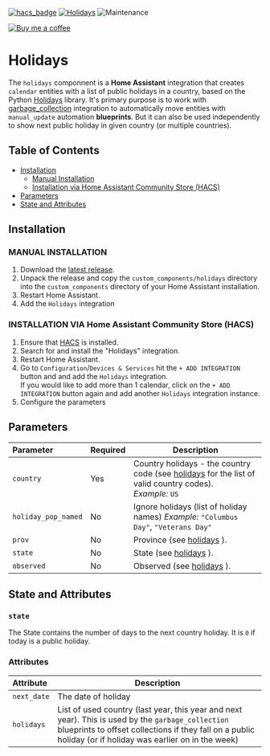 [![hacs_badge](https://img.shields.io/badge/HACS-Default-orange.svg)](https://github.com/custom-components/hacs) [![Holidays](https://img.shields.io/github/v/release/bruxy70/Holidays.svg?1)](https://github.com/bruxy70/Holidays) ![Maintenance](https://img.shields.io/maintenance/yes/2021.svg)

[![Buy me a coffee](https://img.shields.io/static/v1.svg?label=Buy%20me%20a%20coffee&message=🥨&color=black&logo=buy%20me%20a%20coffee&logoColor=white&labelColor=6f4e37)](https://www.buymeacoffee.com/3nXx0bJDP)

# Holidays

The `holidays` componnent is a **Home Assistant** integration that creates `calendar` entities with a list of public holidays in a country, based on the Python [Holidays](https://github.com/dr-prodigy/python-holidays) library.
It's primary purpose is to work with [garbage_collection](https://github.com/bruxy70/Garbage-Collection) integration to automatically move entities with `manual_update` automation **blueprints**. But it can also be used independently to show next public holiday in given country (or multiple countries).

## Table of Contents
* [Installation](#installation)
  + [Manual Installation](#manual-installation)
  + [Installation via Home Assistant Community Store (HACS)](#installation-via-home-assistant-community-store-hacs)
* [Parameters](#Parameters)
* [State and Attributes](#state-and-attributes)

## Installation

### MANUAL INSTALLATION
1. Download the
   [latest release](https://github.com/bruxy70/Holidays/releases/latest).
2. Unpack the release and copy the `custom_components/holidays` directory
   into the `custom_components` directory of your Home Assistant
   installation.
3. Restart Home Assistant.
4. Add the `Holidays` integration

### INSTALLATION VIA Home Assistant Community Store (HACS)
1. Ensure that [HACS](https://hacs.xyz/) is installed.
2. Search for and install the "Holidays" integration.
4. Restart Home Assistant.
5. Go to `Configuration`/`Devices & Services` hit the `+ ADD INTEGRATION` button and and add the `Holidays` integration. <br />If you would like to add more than 1 calendar, click on the `+ ADD INTEGRATION` button again and add another `Holidays` integration instance.
6. Configure the parameters

## Parameters
|Parameter |Required|Description
|:----------|----------|------------
| `country` | Yes | Country holidays - the country code (see [holidays](https://github.com/dr-prodigy/python-holidays) for the list of valid country codes).<br/>*Example:* `US` 
| `holiday_pop_named` | No | Ignore holidays (list of holiday names) *Example:* `"Columbus Day"`, `"Veterans Day"`
| `prov` | No | Province (see [holidays](https://github.com/dr-prodigy/python-holidays) ).
| `state` | No | State (see [holidays](https://github.com/dr-prodigy/python-holidays) ).
| `observed` | No | Observed (see [holidays](https://github.com/dr-prodigy/python-holidays) ).

## State and Attributes
### `state`
The State contains the number of days to the next country holiday. It is `0` if today is a public holiday.

### Attributes
| Attribute | Description
|:----------|------------
| `next_date` | The date of holiday
| `holidays` | List of used country (last year, this year and next year). This is used by the `garbage_collection` blueprints to offset collections if they fall on a public holiday (or if holiday was earlier on in the week)
